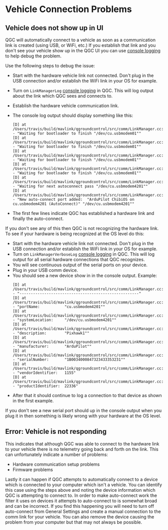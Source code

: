 # Vehicle Connection Problems

## Vehicle does not show up in UI

QGC will automatically connect to a vehicle as soon as a communication link is created (using USB, or WiFi, etc.) If you establish that link and you don't see your vehicle show up in the QGC UI you can use [console logging](../SettingsView/console_logging.md) to help debug the problem.

Use the following steps to debug the issue:

- Start with the hardware vehicle link not connected. Don't plug in the USB connection and/or establish the WiFi link in your OS for example.
- Turn on `LinkManagerLog` [console logging](../SettingsView/console_logging.md) in QGC. This will log output about the link which QGC sees and connects to.
- Establish the hardware vehicle communication link.
- The console log output should display something like this:

  ```
  [D] at /Users/travis/build/mavlink/qgroundcontrol/src/comm/LinkManager.cc:563 - "Waiting for bootloader to finish "/dev/cu.usbmodem01""
  [D] at /Users/travis/build/mavlink/qgroundcontrol/src/comm/LinkManager.cc:563 - "Waiting for bootloader to finish "/dev/cu.usbmodem01""
  [D] at /Users/travis/build/mavlink/qgroundcontrol/src/comm/LinkManager.cc:563 - "Waiting for bootloader to finish "/dev/cu.usbmodem01""
  [D] at /Users/travis/build/mavlink/qgroundcontrol/src/comm/LinkManager.cc:563 - "Waiting for bootloader to finish "/dev/cu.usbmodem01""
  [D] at /Users/travis/build/mavlink/qgroundcontrol/src/comm/LinkManager.cc:572 - "Waiting for next autoconnect pass "/dev/cu.usbmodem4201""
  [D] at /Users/travis/build/mavlink/qgroundcontrol/src/comm/LinkManager.cc:613 - "New auto-connect port added:  "ArduPilot ChibiOS on cu.usbmodem4201 (AutoConnect)" "/dev/cu.usbmodem4201""
  ```

- The first few lines indicate QGC has established a hardware link and finally the auto-connect.

If you don't see any of this then QGC is not recognizing the hardware link. To see if your hardware is being recognized at the OS level do this:

- Start with the hardware vehicle link not connected. Don't plug in the USB connection and/or establish the WiFi link in your OS for example.
- Turn on `LinkManagerVerboseLog` [console logging](../SettingsView/console_logging.md) in QGC. This will log output for all serial hardware connections that QGC recognizes.
- You will see continuous output of the serial ports on your device.
- Plug in your USB comm device.
- You should see a new device show in in the console output. Example:
  ```
  [D] at /Users/travis/build/mavlink/qgroundcontrol/src/comm/LinkManager.cc:520 - "-----------------------------------------------------"
  [D] at /Users/travis/build/mavlink/qgroundcontrol/src/comm/LinkManager.cc:521 - "portName:           "cu.usbmodem4201""
  [D] at /Users/travis/build/mavlink/qgroundcontrol/src/comm/LinkManager.cc:522 - "systemLocation:     "/dev/cu.usbmodem4201""
  [D] at /Users/travis/build/mavlink/qgroundcontrol/src/comm/LinkManager.cc:523 - "description:        "Pixhawk1""
  [D] at /Users/travis/build/mavlink/qgroundcontrol/src/comm/LinkManager.cc:524 - "manufacturer:       "ArduPilot""
  [D] at /Users/travis/build/mavlink/qgroundcontrol/src/comm/LinkManager.cc:525 - "serialNumber:       "1B0034000847323433353231""
  [D] at /Users/travis/build/mavlink/qgroundcontrol/src/comm/LinkManager.cc:526 - "vendorIdentifier:   1155"
  [D] at /Users/travis/build/mavlink/qgroundcontrol/src/comm/LinkManager.cc:527 - "productIdentifier:  22336"
  ```
- After that it should continue to log a connection to that device as shown in the first example.

If you don't see a new serial port should up in the console output when you plug it in then something is likely wrong with your hardware at the OS level.

## Error: Vehicle is not responding

This indicates that although QGC was able to connect to the hardware link to your vehicle there is no telemetry going back and forth on the link. This can unfortunately indicate a number of problems:

- Hardware communication setup problems
- Firmware problems

Lastly it can happen if QGC attempts to automatically connect to a device which is connected to your computer which isn't a vehicle. You can identify this case using the steps above and noting the device information which QGC is attempting to connect to. In order to make auto-connect work the filter it uses on devices it attempts to auto-connect to is somewhat broad and can be incorrect. If you find this happening you will need to turn off auto-connect from General Settings and create a manual connection to the comm link for your vehicle. You can also remove the device causing the problem from your computer but that may not always be possible.
